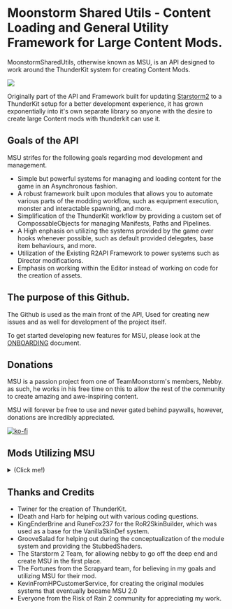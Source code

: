 # Moonstorm Shared Utils - Content Loading and General Utility Framework for Large Content Mods.

MoonstormSharedUtils, otherwise known as MSU, is an API designed to work around the ThunderKit system for creating Content Mods.

![](https://raw.githubusercontent.com/TeamMoonstorm/MoonstormSharedUtils/main/icon.png)

Originally part of the API and Framework built for updating [Starstorm2](https://thunderstore.io/package/TeamMoonstorm/Starstorm2/) to a ThunderKit setup for a better development experience, it has grown exponentially into it's own separate library so anyone with the desire to create large Content mods with thunderkit can use it.

## Goals of the API

MSU strifes for the following goals regarding mod development and management.

* Simple but powerful systems for managing and loading content for the game in an Asynchronous fashion.
* A robust framework built upon modules that allows you to automate various parts of the modding workflow, such as equipment execution, monster and interactable spawning, and more.
* Simplification of the ThunderKit workflow by providing a custom set of CompossableObjects for managing Manifests, Paths and Pipelines.
* A High enphasis on utilizing the systems provided by the game over hooks whenever possible, such as default provided delegates, base item behaviours, and more.
* Utilization of the Existing R2API Framework to power systems such as Director modifications.
* Emphasis on working within the Editor instead of working on code for the creation of assets.

## The purpose of this Github.

The Github is used as the main front of the API, Used for creating new issues and as well for development of the project itself.

To get started developing new features for MSU, please look at the [ONBOARDING](https://github.com/TeamMoonstorm/MoonstormSharedUtils/blob/main/ONBOARDING.md) document.

## Donations

MSU is a passion project from one of TeamMoonstorm's members, Nebby. as such, he works in his free time on this to allow the rest of the community to create amazing and awe-inspiring content.

MSU will forever be free to use and never gated behind paywalls, however, donations are incredibly appreciated.

[![ko-fi](https://raw.githubusercontent.com/TeamMoonstorm/MoonstormSharedUtils/tree/main/Docs/Readme/SupportNebby.png)](https://ko-fi.com/nebby1999)

## Mods Utilizing MSU

<details><summary>(Click me!)</summary>
<p>

(Note: click the icon to open a new tab to the Mod!)
| Icon/URL | Name | Description |
|--|--|--|
|[![StarstormIcon](https://gcdn.thunderstore.io/live/repository/icons/shbones-ShbonesVariants-0.0.2.png.128x128_q95.png)](https://thunderstore.io/package/shbones/ShbonesVariants/)| Shbones Variants | Adds new monster variants to the game using Nebby's VarianceAPI. |

</p>
</details>

## Thanks and Credits

* Twiner for the creation of ThunderKit.
* IDeath and Harb for helping out with various coding questions.
* KingEnderBrine and RuneFox237 for the RoR2SkinBuilder, which was used as a base for the VanillaSkinDef system.
* GrooveSalad for helping out during the conceptualization of the module system and providing the StubbedShaders.
* The Starstorm 2 Team, for allowing nebby to go off the deep end and create MSU in the first place.
* The Fortunes from the Scrapyard team, for believing in my goals and utilizing MSU for their mod.
* KevinFromHPCustomerService, for creating the original modules systems that eventually became MSU 2.0
* Everyone from the Risk of Rain 2 community for appreciating my work.